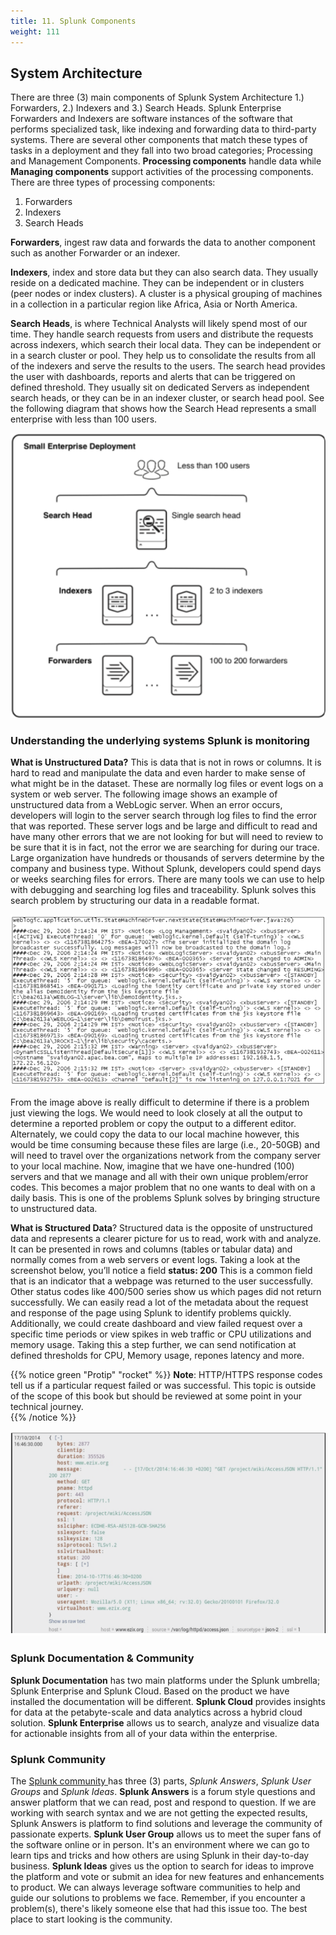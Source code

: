 ```yaml
---
title: 11. Splunk Components 
weight: 111
---
```


## System Architecture

There are three (3) main components of Splunk System Architecture 1.) Forwarders, 2.) Indexers and 3.) Search Heads. Splunk Enterprise Forwarders and Indexers are software instances of the software that performs specialized task, like indexing and forwarding data to third-party systems. There are several other components that match these types of tasks in a deployment and they fall into two broad categories; Processing and Management Components. **Processing components** handle data while **Managing components** support activities of the processing components. There are three types of processing components: 

1. Forwarders
2. Indexers
3. Search Heads

**Forwarders**, ingest raw data and forwards the data to another component such as another Forwarder or an indexer.

**Indexers**, index and store data but they can also search data. They usually reside on a dedicated machine. They can be independent or in clusters (peer nodes or index clusters). A cluster is a physical grouping of machines in a collection in a particular region like Africa, Asia or North America.

**Search Heads**, is where Technical Analysts will likely spend most of our time. They handle search requests from users and distribute the requests across indexers, which search their local data. They can be independent or in a search cluster or pool. They help us to consolidate the results from all of the indexers and serve the results to the users. The search head provides the user with dashboards, reports and alerts that can be triggered on defined threshold. They usually sit on dedicated Servers as independent search heads, or they can be in an indexer cluster, or search head pool. See the following diagram that shows how the Search Head represents a small enterprise with less than 100 users. 

![Splunk Search Head](./images/splunk-sh.png "Splunk Search Head Architecture with less than 100 users")
 
### Understanding the underlying systems Splunk is monitoring

**What is Unstructured Data?** This is data that is not in rows or columns. It is hard to read and manipulate the data and even harder to make sense of what might be in the dataset. These are normally log files or event logs on a system or web server. The following image shows an example of unstructured data from a WebLogic server. When an error occurs, developers will login to the server search through log files to find the error that was reported. These server logs and be large and difficult to read and have many other errors that we are not looking for but will need to review to be sure that it is in fact, not the error we are searching for during our trace. Large organization have hundreds or thousands of servers determine by the company and business type. Without Splunk, developers could spend days or weeks searching files for errors. There are many tools we can use to help with debugging and searching log files and traceability. Splunk solves this search problem by structuring our data in a readable format. 

![Splunk Unstructured Data](./images/unstructured-data.png "How Unstructured Data Looks Without Using Splunk")

From the image above is really difficult to determine if there is a problem just viewing the logs. We would need to look closely at all the output to determine a reported problem or copy the output to a different editor. Alternately, we could copy the data to our local machine however, this would be time consuming because these files are large (i.e., 20-50GB) and will need to travel over the organizations network from the company server to your local machine. Now, imagine that we have one-hundred (100) servers and that we manage and all with their own unique problem/error codes. This becomes a major problem that no one wants to deal with on a daily basis. This is one of the problems Splunk solves by bringing structure to unstructured data. 

**What is Structured Data**? Structured data is the opposite of unstructured data and represents a clearer picture for us to read, work with and analyze. It can be presented in rows and columns (tables or tabular data) and normally comes from a web servers or event logs. Taking a look at the screenshot below, you’ll notice a field **status: 200** This is a common field that is an indicator that a webpage was returned to the user successfully. Other status codes like 400/500 series show us which pages did not return successfully. We can easily read a lot of the metadata about the request and response of the page using Splunk to identify problems quickly. Additionally, we could create dashboard and view failed request over a specific time periods or view spikes in web traffic or CPU utilizations and memory usage. Taking this a step further, we can send notification at defined thresholds for CPU, Memory usage, repones latency and more.  

{{% notice green "Protip" "rocket" %}}
**Note**: HTTP/HTTPS response codes tell us if a particular request failed or was successful. This topic is outside of the scope of this book but should be reviewed at some point in your technical journey.   
{{% /notice %}}

![Splunk Structured Data](./images/structured-data.png "How Structured Data Looks Using Splunk")

### Splunk Documentation & Community 

**Splunk Documentation** has two main platforms under the Splunk umbrella; Splunk Enterprise and Splunk Cloud. Based on the product we have installed the documentation will be different. **Splunk Cloud** provides insights for data at the petabyte-scale and data analytics across a hybrid cloud solution. **Splunk Enterprise** allows us to search, analyze and visualize data for actionable insights from all of your data within the enterprise. 

### Splunk Community 

The [ Splunk community ](https://www.splunk.com/en_us/community.html) has three (3) parts, *Splunk Answers*, *Splunk User Groups* and *Splunk Ideas*. **Splunk Answers** is a forum style questions and answer platform that we can read, post and respond to question. If we are working with search syntax and we are not getting the expected results, Splunk Answers is platform to find solutions and leverage the community of passionate experts. **Splunk User Group** allows us to meet the super fans of the software online or in person. It's an environment where we can go to learn tips and tricks and how others are using Splunk in their day-to-day business. **Splunk Ideas** gives us the option to search for ideas to improve the platform and vote or submit an idea for new features and enhancements to product. We can always leverage software communities to help and guide our solutions to problems we face. Remember, if you encounter a problem(s), there's likely someone else that had this issue too. The best place to start looking is the community. 

